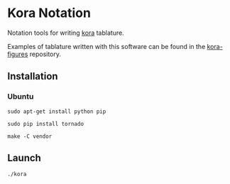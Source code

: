 Kora Notation
=============

Notation tools for writing [kora][1] tablature.

Examples of tablature written with this software can be found in the [kora-figures][2] repository.


## Installation

### Ubuntu

    sudo apt-get install python pip

    sudo pip install tornado

    make -C vendor


## Launch

    ./kora



[1]: http://en.wikipedia.org/wiki/Kora_(instrument)
[2]: http://github.com/ianmackinnon/kora-figures